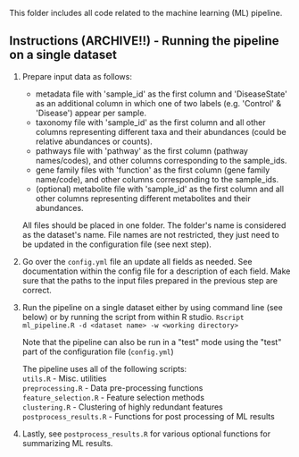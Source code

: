 This folder includes all code related to the machine learning (ML) pipeline.

## Instructions (ARCHIVE!!) - Running the pipeline on a single dataset

1. Prepare input data as follows:

    * metadata file with 'sample_id' as the first column and 'DiseaseState' as an additional column in which one of two labels (e.g. 'Control' & 'Disease') appear per sample.  
    * taxonomy file with 'sample_id' as the first column and all other columns representing different taxa and their abundances (could be relative abundances or counts).  
    * pathways file with 'pathway' as the first column (pathway names/codes), and other columns corresponding to the sample_ids.  
    * gene family files with 'function' as the first column (gene family name/code), and other columns corresponding to the sample_ids.  
    * (optional) metabolite file with 'sample_id' as the first column and all other columns representing different metabolites and their abundances.  

    All files should be placed in one folder. The folder's name is considered as the dataset's name. File names are not restricted, they just need to be updated in the configuration file (see next step).

2. Go over the `config.yml` file an update all fields as needed. See documentation within the config file for a description of each field. Make sure that the paths to the input files prepared in the previous step are correct.

3. Run the pipeline on a single dataset either by using command line (see below) or by running the script from within R studio.
`Rscript ml_pipeline.R -d <dataset name> -w <working directory>`

    Note that the pipeline can also be run in a "test" mode using the "test" part of the configuration file (`config.yml`)

    The pipeline uses all of the following scripts:  
    `utils.R` - Misc. utilities  
    `preprocessing.R` - Data pre-processing functions  
    `feature_selection.R` - Feature selection methods  
    `clustering.R` - Clustering of highly redundant features  
    `postprocess_results.R` - Functions for post processing of ML results  

4. Lastly, see `postprocess_results.R` for various optional functions for summarizing ML results.

